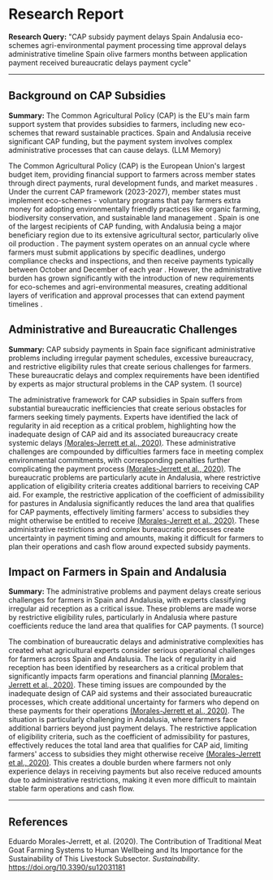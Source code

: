 # Research Report

**Research Query:** "CAP subsidy payment delays Spain Andalusia eco-schemes agri-environmental payment processing time approval delays administrative timeline Spain olive farmers months between application payment received bureaucratic delays payment cycle"

---

## Background on CAP Subsidies

**Summary:** The Common Agricultural Policy (CAP) is the EU's main farm support system that provides subsidies to farmers, including new eco-schemes that reward sustainable practices. Spain and Andalusia receive significant CAP funding, but the payment system involves complex administrative processes that can cause delays. (LLM Memory)

The Common Agricultural Policy (CAP) is the European Union's largest budget item, providing financial support to farmers across member states through direct payments, rural development funds, and market measures . Under the current CAP framework (2023-2027), member states must implement eco-schemes - voluntary programs that pay farmers extra money for adopting environmentally friendly practices like organic farming, biodiversity conservation, and sustainable land management . Spain is one of the largest recipients of CAP funding, with Andalusia being a major beneficiary region due to its extensive agricultural sector, particularly olive oil production . The payment system operates on an annual cycle where farmers must submit applications by specific deadlines, undergo compliance checks and inspections, and then receive payments typically between October and December of each year . However, the administrative burden has grown significantly with the introduction of new requirements for eco-schemes and agri-environmental measures, creating additional layers of verification and approval processes that can extend payment timelines .

## Administrative and Bureaucratic Challenges

**Summary:** CAP subsidy payments in Spain face significant administrative problems including irregular payment schedules, excessive bureaucracy, and restrictive eligibility rules that create serious challenges for farmers. These bureaucratic delays and complex requirements have been identified by experts as major structural problems in the CAP system. (1 source)

The administrative framework for CAP subsidies in Spain suffers from substantial bureaucratic inefficiencies that create serious obstacles for farmers seeking timely payments. Experts have identified the lack of regularity in aid reception as a critical problem, highlighting how the inadequate design of CAP aid and its associated bureaucracy create systemic delays [(Morales-Jerrett et al., 2020)](https://doi.org/10.3390/su12031181). These administrative challenges are compounded by difficulties farmers face in meeting complex environmental commitments, with corresponding penalties further complicating the payment process [(Morales-Jerrett et al., 2020)](https://doi.org/10.3390/su12031181). The bureaucratic problems are particularly acute in Andalusia, where restrictive application of eligibility criteria creates additional barriers to receiving CAP aid. For example, the restrictive application of the coefficient of admissibility for pastures in Andalusia significantly reduces the land area that qualifies for CAP payments, effectively limiting farmers' access to subsidies they might otherwise be entitled to receive [(Morales-Jerrett et al., 2020)](https://doi.org/10.3390/su12031181). These administrative restrictions and complex bureaucratic processes create uncertainty in payment timing and amounts, making it difficult for farmers to plan their operations and cash flow around expected subsidy payments.

## Impact on Farmers in Spain and Andalusia

**Summary:** The administrative problems and payment delays create serious challenges for farmers in Spain and Andalusia, with experts classifying irregular aid reception as a critical issue. These problems are made worse by restrictive eligibility rules, particularly in Andalusia where pasture coefficients reduce the land area that qualifies for CAP payments. (1 source)

The combination of bureaucratic delays and administrative complexities has created what agricultural experts consider serious operational challenges for farmers across Spain and Andalusia. The lack of regularity in aid reception has been identified by researchers as a critical problem that significantly impacts farm operations and financial planning [(Morales-Jerrett et al., 2020)](https://doi.org/10.3390/su12031181). These timing issues are compounded by the inadequate design of CAP aid systems and their associated bureaucratic processes, which create additional uncertainty for farmers who depend on these payments for their operations [(Morales-Jerrett et al., 2020)](https://doi.org/10.3390/su12031181). The situation is particularly challenging in Andalusia, where farmers face additional barriers beyond just payment delays. The restrictive application of eligibility criteria, such as the coefficient of admissibility for pastures, effectively reduces the total land area that qualifies for CAP aid, limiting farmers' access to subsidies they might otherwise receive [(Morales-Jerrett et al., 2020)](https://doi.org/10.3390/su12031181). This creates a double burden where farmers not only experience delays in receiving payments but also receive reduced amounts due to administrative restrictions, making it even more difficult to maintain stable farm operations and cash flow.

---

## References

Eduardo Morales-Jerrett, et al. (2020). The Contribution of Traditional Meat Goat Farming Systems to Human Wellbeing and Its Importance for the Sustainability of This Livestock Subsector. *Sustainability*. https://doi.org/10.3390/su12031181

